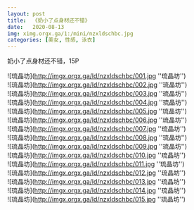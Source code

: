 ```yaml
---
layout: post
title:  《奶小了点身材还不错》
date:   2020-08-13
img: ximg.orgx.ga/1:/mini/nzxldschbc.jpg
categories: [美女, 性感, 泳衣]
---
```


奶小了点身材还不错，15P

![琉晶坊](http://imgx.orgx.ga/ld/nzxldschbc/001.jpg ''琉晶坊'') <br>
![琉晶坊](http://imgx.orgx.ga/ld/nzxldschbc/002.jpg ''琉晶坊'') <br>
![琉晶坊](http://imgx.orgx.ga/ld/nzxldschbc/003.jpg ''琉晶坊'') <br>
![琉晶坊](http://imgx.orgx.ga/ld/nzxldschbc/004.jpg ''琉晶坊'') <br>
![琉晶坊](http://imgx.orgx.ga/ld/nzxldschbc/005.jpg ''琉晶坊'') <br>
![琉晶坊](http://imgx.orgx.ga/ld/nzxldschbc/006.jpg ''琉晶坊'') <br>
![琉晶坊](http://imgx.orgx.ga/ld/nzxldschbc/007.jpg ''琉晶坊'') <br>
![琉晶坊](http://imgx.orgx.ga/ld/nzxldschbc/008.jpg ''琉晶坊'') <br>
![琉晶坊](http://imgx.orgx.ga/ld/nzxldschbc/009.jpg ''琉晶坊'') <br>
![琉晶坊](http://imgx.orgx.ga/ld/nzxldschbc/010.jpg ''琉晶坊'') <br>
![琉晶坊](http://imgx.orgx.ga/ld/nzxldschbc/011.jpg ''琉晶坊'') <br>
![琉晶坊](http://imgx.orgx.ga/ld/nzxldschbc/012.jpg ''琉晶坊'') <br>
![琉晶坊](http://imgx.orgx.ga/ld/nzxldschbc/013.jpg ''琉晶坊'') <br>
![琉晶坊](http://imgx.orgx.ga/ld/nzxldschbc/014.jpg ''琉晶坊'') <br>
![琉晶坊](http://imgx.orgx.ga/ld/nzxldschbc/015.jpg ''琉晶坊'') <br>
